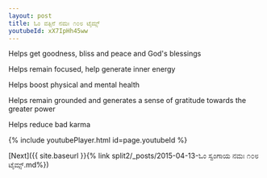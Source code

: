 ```yaml
---
layout: post
title: ಓಂ ವತ್ಸಿನೆ ನಮಃ ೧೦೮ ಟೈಮ್ಸ್
youtubeId: xX7IpHh45ww
---
```

 
 
Helps get goodness, bliss and peace and God's blessings
 
Helps remain focused, help generate inner energy 
 
Helps boost physical and mental health 
 
Helps remain grounded and generates a sense of gratitude towards the greater power 
 
Helps reduce bad karma
 
 
 
 


{% include youtubePlayer.html id=page.youtubeId %}
 
[Next]({{ site.baseurl }}{% link  split2/_posts/2015-04-13-ಓಂ ಸ್ವಂಗಾಯ ನಮಃ ೧೦೮ ಟೈಮ್ಸ್.md%})
 
